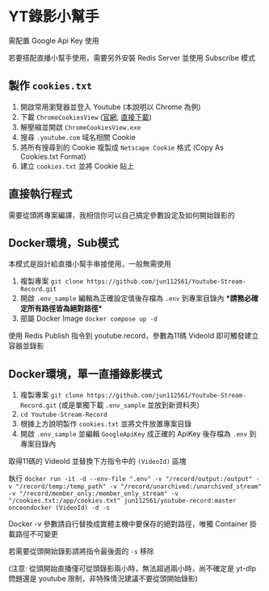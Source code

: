 # YT錄影小幫手

需配置 Google Api Key 使用

若要搭配直播小幫手使用，需要另外安裝 Redis Server 並使用 Subscribe 模式

## 製作 `cookies.txt`

1. 開啟常用瀏覽器並登入 Youtube (本說明以 Chrome 為例)
2. 下載 `ChromeCookiesView` ([官網](https://www.nirsoft.net/utils/chrome_cookies_view.html), [直接下載](https://www.nirsoft.net/utils/chromecookiesview.zip))
3. 解壓縮並開啟 `ChromeCookiesView.exe`
4. 搜尋 `.youtube.com` 域名相關 Cookie 
5. 將所有搜尋到的 Cookie 複製成 `Netscape Cookie` 格式 (Copy As Cookies.txt Format) 
6. 建立 `cookies.txt` 並將 Cookie 貼上

## 直接執行程式

需要從頭將專案編譯，我相信你可以自己搞定參數設定及如何開始錄影的

## Docker環境，Sub模式

本模式是設計給直播小幫手串接使用，一般無需使用

1. 複製專案 `git clone https://github.com/jun112561/Youtube-Stream-Record.git`
2. 開啟 `.env_sample` 編輯為正確設定值後存檔為 `.env` 到專案目錄內
 **\*請務必確定所有路徑皆為絕對路徑\***
3. 部屬 Docker Image `docker compose up -d`

使用 Redis Publish 指令到 youtube.record，參數為11碼 VideoId 即可觸發建立容器並錄影

## Docker環境，單一直播錄影模式

1. 複製專案 `git clone https://github.com/jun112561/Youtube-Stream-Record.git` (或是單獨下載 `.env_sample` 並放到新資料夾)
2. `cd Youtube-Stream-Record`
3. 根據上方說明製作 `cookies.txt` 並將文件放置專案目錄
4. 開啟 `.env_sample` 並編輯 `GoogleApiKey` 成正確的 ApiKey 後存檔為 `.env` 到專案目錄內

取得11碼的 VideoId 並替換下方指令中的 `(VideoId)` 區塊

執行 `docker run -it -d --env-file ".env" -v "/record/output:/output" -v "/record/temp:/temp_path" -v "/record/unarchived:/unarchived_stream" -v "/record/member_only:/member_only_stream" -v "/cookies.txt:/app/cookies.txt" jun112561/youtube-record:master onceondocker (VideoId) -d -s`

Docker -v 參數請自行替換成實體主機中要保存的絕對路徑，唯獨 Container 掛載路徑不可變更

若需要從頭開始錄影請將指令最後面的 `-s` 移除

(注意: 從頭開始直播僅可從頭錄影兩小時，無法超過兩小時，尚不確定是 yt-dlp 問題還是 youtube 限制，非特殊情況建議不要從頭開始錄影)
